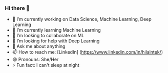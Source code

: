 ### Hi there 👋

<!--
**Tek-nr/Tek-nr** is a ✨ _special_ ✨ repository because its `README.md` (this file) appears on your GitHub profile.

Here are some ideas to get you started:-->

- 🔭 I’m currently working on Data Science, Machine Learning, Deep Learning
- 🌱 I’m currently learning Machine Learning
- 👯 I’m looking to collaborate on ML
- 🤔 I’m looking for help with Deep Learning
- 💬 Ask me about anything
- 📫 How to reach me: [LinkedIn] (https://www.linkedin.com/in/hilalntek/)
- 😄 Pronouns: She/Her
- ⚡ Fun fact: I can't sleep at night

